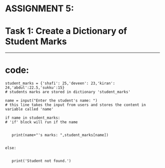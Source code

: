 # ASSIGNMENT 5:
# Task 1: Create a Dictionary of Student Marks
---
# code: 

```
student_marks = {'shafi': 25,'deveen': 23,'kiran': 24,'abdul':22.5,'sukku':15}
# students marks are stored in dictionary 'student_marks'

name = input("Enter the student's name: ")
# this line takes the input from users and stores the content in variable called 'name'

if name in student_marks:
# 'if' block will run if the name 


   print(name+"'s marks: ",student_marks[name])


else:


   print('Student not found.')

